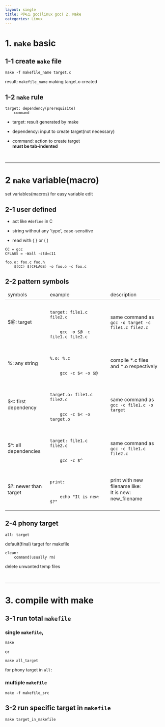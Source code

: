 ```yaml
---
layout: single
title: 리눅스 gcc(linux gcc) 2. Make
categories: Linux
---
```


# 1. `make` basic

## 1-1 create `make` file

```console
make -f makefile_name target.c
```

result: `makefile_name` making target.o created

## 1-2 `make` rule

```make
target: dependency(prerequisite)
    command
```

* target: result generated by make

* dependency: input to create target(not necessary)

* command: action to create target<br>**must be tab-indented**

<br>

***

# 2 `make` variable(macro)

set variables(macros) for easy variable edit

## 2-1 user defined

* act like `#define` in C

* string without any 'type', case-sensitive

* read with { } or ( )

```make
CC = gcc
CFLAGS = -Wall -std=c11

foo.o: foo.c foo.h
    $(CC) $(CFLAGS) -o foo.o -c foo.c
```

## 2-2 pattern symbols

<center>
    <table>
        <thead><tr><td>symbols</td><td>example</td><td>description</td></tr></thead>
        <tbody>
            <tr>
                <td>$@: target</td>
                <td>
                    <code class="language-makefile">
                        target: file1.c file2.c<br>
                        &emsp;&emsp;&emsp;&emsp;gcc -o $@ -c file1.c file2.c
                    </code>
                </td>
                <td>
                    same command as<br>
                    <code class="language-makefile">gcc -o target -c file1.c file2.c</code>
                </td>
            </tr>
            <tr>
                <td>%: any string</td>
                <td>
                    <code class="language-makefile">
                        %.o: %.c<br>
                        &emsp;&emsp;&emsp;&emsp;gcc -c $< -o $@
                    </code>
                </td>
                <td>compile *.c files and *.o respectively</td>
            </tr>
            <tr>
                <td>$<: first dependency</td>
                <td>
                    <code class="language-makefile">
                        target.o: file1.c file2.c<br>
                        &emsp;&emsp;&emsp;&emsp;gcc -c $< -o target.o
                    </code>
                </td>
                <td>
                    same command as<br>
                    <code class="language-makefile">gcc -c file1.c -o target</code>
                </td>
            </tr>
            <tr>
                <td>$^: all dependencies</td>
                <td>
                    <code class="language-makefile">
                        target: file1.c file2.c<br>
                        &emsp;&emsp;&emsp;&emsp;gcc -c $^
                    </code>
                </td>
                <td>
                    same command as<br>
                    <code class="language-makefile">gcc -c file1.c file2.c</code>
                </td>
            </tr>
            <tr>
                <td>$?: newer than target</td>
                <td>
                    <code class="language-makefile">
                        print:<br>
                        &emsp;&emsp;&emsp;&emsp;echo "It is new: $?"
                    </code>
                </td>
                <td>
                    print with new filename like:<br>
                    It is new: new_filename
                </td>
            </tr>
        </tbody>
    </table>
</center>

## 2-4 phony target

```make
all: target
```

default(final) target for makefile

```make
clean:
    command(usually rm)
```

delete unwanted temp files

<br>

***

# 3. compile with make

## 3-1 run total `makefile`

### single `makefile`,

```console
make
```

or

```console
make all_target
```

for phony target in `all:`

### multiple `makefile`

```console
make -f makefile_src
```

## 3-2 run specific target in  `makefile`

```console
make target_in_makefile
```